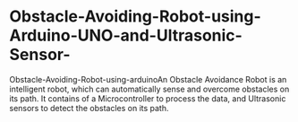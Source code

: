 # Obstacle-Avoiding-Robot-using-Arduino-UNO-and-Ultrasonic-Sensor-
Obstacle-Avoiding-Robot-using-arduinoAn Obstacle Avoidance Robot is an intelligent robot, which can automatically sense and overcome obstacles on its path. It contains of a Microcontroller to process the data, and Ultrasonic sensors to detect the obstacles on its path.
